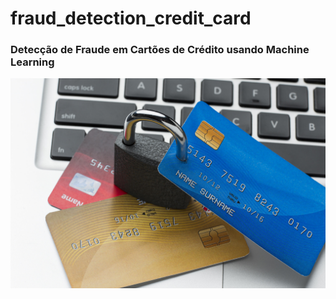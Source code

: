 # fraud_detection_credit_card


<h3> Detecção de Fraude em Cartões de Crédito usando Machine Learning </h3>

![cover](https://github.com/leonardomcordeiro/fraud_detection_credit_card/blob/main/images/credit_card_blocker_fraud.jpg)
